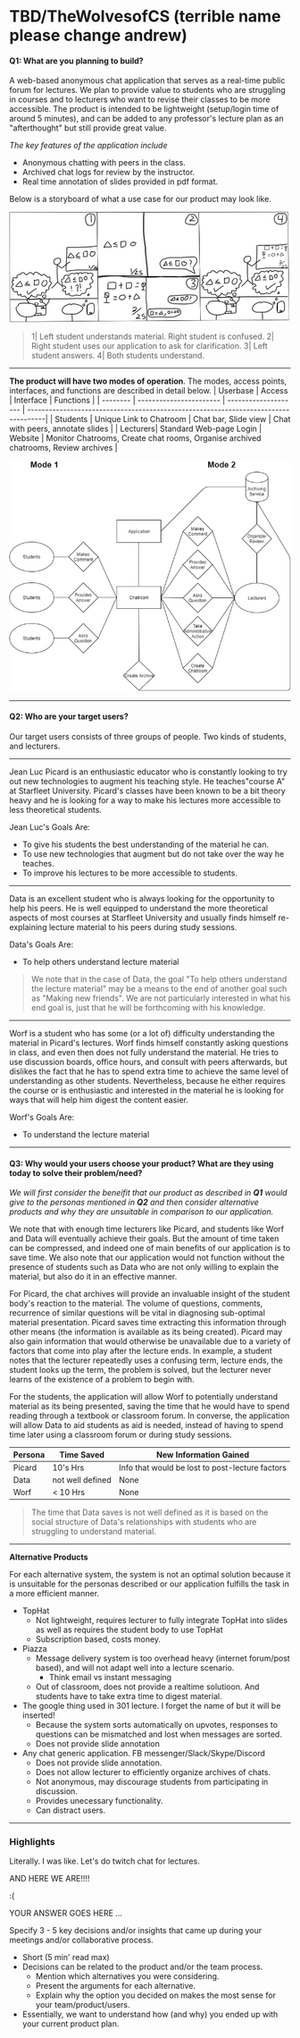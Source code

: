 # TBD/TheWolvesofCS (terrible name please change andrew)



#### Q1: What are you planning to build?

A web-based anonymous chat application that serves as a real-time public forum for lectures. We plan to provide value to students who are struggling in courses and to lecturers who want to revise their classes to be more accessible. The product is intended to be lightweight (setup/login time of around 5 minutes), and can be added to any professor's lecture plan as an "afterthought" but still provide great value.

*The key features of the application include*
* Anonymous chatting with peers in the class.
* Archived chat logs for review by the instructor.
* Real time annotation of slides provided in pdf format. 

Below is a storyboard of what a use case for our product may look like.

[comment]: <> (I use my own github because im worried the about trying to access images of private repositories. Might break D:)

![The image did not display correctly](https://raw.githubusercontent.com/FreakingBarbarians/FreakingBarbarians_Images/master/CSC301_Project_UseCase_1.png "Greetings human")
> 1| Left student understands material. Right student is confused.
> 2| Right student uses our application to ask for clarification.
> 3| Left student answers.
> 4| Both students understand.
---
**The product will have two modes of operation**. 
The modes, access points, interfaces, and functions are described in detail below.
| Userbase | Access                  | Interface            |  Functions                                                                         |
| -------- | ----------------------- | -------------------- | -----------------------------------------------------------------------------------|
| Students | Unique Link to Chatroom | Chat bar, Slide view | Chat with peers, annotate slides                                                   |
| Lecturers| Standard Web-page Login | Website              | Monitor Chatrooms, Create chat rooms, Organise archived chatrooms, Review archives |

![The image did not display correctly](https://raw.githubusercontent.com/FreakingBarbarians/FreakingBarbarians_Images/master/CSC301_UserInteraction_Graph.png "Why are you hovering here. Go hover somewhere else.")

---


[comment]: <> (YOUR ANSWER GOES HERE ... * Short \(1 - 2 min' read\) * Start with a single sentence, high-level description of the product. * Be clear - Describe the problem you are solving in simple terms. * Be concrete. For example: * What are you planning to build? Is it a website, mobile app, browser extension, command-line app, etc.? * When describing the problem/need, give concrete examples of common use cases. * Focus on *what* your product does, and avoid discussing *how* you're going to implement it. For example: This is not the time or the place to talk about which programming language and/or framework you are planning to use. * **Feel free \(and very much encouraged\) to include useful diagrams, mock-ups and/or links**.)

#### Q2: Who are your target users?

Our target users consists of three groups of people. Two kinds of students, and lecturers.

---

Jean Luc Picard is an enthusiastic educator who is constantly looking to try out new technologies to augment his teaching style. He teaches"course A" at Starfleet University. Picard's classes have been known to be a bit theory heavy and he is looking for a way to make his lectures more accessible to less theoretical students.

Jean Luc's Goals Are:
* To give his students the best understanding of the material he can.
* To use new technologies that augment but do not take over the way he teaches.
* To improve his lectures to be more accessible to students.

---

Data is an excellent student who is always looking for the opportunity to help his peers. He is well equipped to understand the more theoretical aspects of most courses at Starfleet University and usually finds himself re-explaining lecture material to his peers during study sessions.

Data's Goals Are:
* To help others understand lecture material

> We note that in the case of Data, the goal "To help others understand the lecture material" may be a means to the end of another goal such as "Making new friends".
> We are not particularly interested in what his end goal is, just that he will be forthcoming with his knowledge.
---

Worf is a student who has some (or a lot of) difficulty understanding the material in Picard's lectures. Worf finds himself constantly asking questions in class, and even then does not fully understand the material. He tries to use discussion boards, office hours, and consult with peers afterwards, but dislikes the fact that he has to spend extra time to achieve the same level of understanding as other students. Nevertheless, because he either requires the course or is enthusiastic and interested in the material he is looking for ways that will help him digest the content easier.

Worf's Goals Are:
* To understand the lecture material

---

[comment]: <> ( YOUR ANSWER GOES HERE ... Short \(1 - 2 min' read max\) Be specific \(e.g. \) feel free \(but not obligated\) to use personas. You can create your personas as part of this Markdown file, or add a link to an external site \(for example, \[Xtensio\]\(https:\/\/xtensio.com\/user-persona/\)\))
#### Q3: Why would your users choose your product? What are they using today to solve their problem/need?

_We will first consider the beneifit that our product as described in **Q1** would give to the personas mentioned in **Q2** and then consider alternative products and why they are unsuitable in comparison to our application._

We note that with enough time lecturers like Picard, and students like Worf and Data will eventually achieve their goals. But the amount of time taken can be compressed, and indeed one of main benefits of our application is to save time. We also note that our application would not function without the presence of students such as Data who are not only willing to explain the material, but also do it in an effective manner.

For Picard, the chat archives will provide an invaluable insight of the student body's reaction to the material. The volume of questions, comments, recurrence of similar questions will be vital in diagnosing sub-optimal material presentation. Picard saves time extracting this information through other means (the information is available as its being created). Picard may also gain information that would otherwise be unavailable due to a variety of factors that come into play after the lecture ends. In example, a student notes that the lecturer repeatedly uses a confusing term, lecture ends, the student looks up the term, the problem is solved, but the lecturer never learns of the existence of a problem to begin with.

For the students, the application will allow Worf to potentially understand material as its being presented, saving the time that he would have to spend reading through  a textbook or classroom forum. In converse, the application will allow Data to aid students as aid is needed, instead of having to spend time later using a classroom forum or during study sessions.

| Persona | Time Saved       | New Information Gained                          |
| ------- | ----------       | ----------------------------------------------- |
| Picard  | 10's Hrs         | Info that would be lost to post-lecture factors |
| Data    | not well defined | None                                            |
| Worf    | < 10 Hrs         | None                                            |

> The time that Data saves is not well defined as it is based on the social structure of Data's relationships with students who are struggling to understand material.
---

**Alternative Products**

For each alternative system, the system is not an optimal solution because it is unsuitable for the personas described or our application fulfills the task in a more efficient manner.

* TopHat
    * Not lightweight, requires lecturer to fully integrate TopHat into slides as well as requires the student body to use TopHat
    * Subscription based, costs money.
* Piazza
    * Message delivery system is too overhead heavy (internet forum/post based), and will not adapt well into a lecture scenario.
        * Think email vs instant messaging
    * Out of classroom, does not provide a realtime solutioon. And students have to take extra time to digest material.
* The google thing used in 301 lecture. I forget the name of but it will be inserted!
    * Because the system sorts automatically on upvotes, responses to questions can be mismatched and lost when messages are sorted.
    * Does not provide slide annotation
* Any chat generic application. FB messenger/Slack/Skype/Discord
    * Does not provide slide annotation.
    * Does not allow lecturer to efficiently organize archives of chats.
    * Not anonymous, may discourage students from participating in discussion.
    * Provides unecessary functionality.
    * Can distract users.

[comment]: <> (
YOUR ANSWER GOES HERE ... Short \(1 - 2 min' read max\) We want you to "connect the dots" for us - Why does your product \(as described in your answer to Q1\) fits the needs of your users \(as described in your answer to Q2\)? Explain the benefits of your product explicitly & clearly. For example Save users time \(how much?\) Allow users to discover new information \(which information? And, why couldn't they discover it before?\) Provide users with more accurate and/or informative data \(what kind of data? Why is it useful to them?\) )

----

### Highlights

Literally. I was like. Let's do twitch chat for lectures.

AND HERE WE ARE!!!!

:(

YOUR ANSWER GOES HERE ...

Specify 3 - 5 key decisions and/or insights that came up during your meetings
and/or collaborative process.

 * Short (5 min' read max)
 * Decisions can be related to the product and/or the team process.
    * Mention which alternatives you were considering.
    * Present the arguments for each alternative.
    * Explain why the option you decided on makes the most sense for your team/product/users.
 * Essentially, we want to understand how (and why) you ended up with your current product plan.